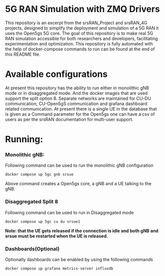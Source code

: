 # 5G RAN Simulation with ZMQ Drivers
This repository is an excerpt from the srsRAN_Project and srsRAN_4G projects, designed to simplify the deployment and simulation of a 5G RAN it uses the Open5gs 5G core. The goal of this repository is to make real 5G RAN simulation accessible for both researchers and developers, facilitating experimentation and optimization. This repository is fully automated with the help of docker-compose commands to run can be found at the end of this README file.

# Available configurations
At present this repository has the ability to run either in monolithic gNB mode or in disaggregated mode. And the docker images that are used support the split option 8. Separate networks are maintained for CU-DU communication, CU-Open5gS communication and grafana dashboard related communication. At present there is a single UE in the database that is given as a Command parameter for the Open5gs one can have a csv of users as per the srsRAN documentation for multi-user support.

# Running:

### Monolithic gNB:
Following command can be used to run the monolithic gNB configuration
```
docker compose up 5gc gnb srsue
```
Above command creates a Open5gs core, a gNB and a UE talking to the gNB.
### Disaggregated Split 8
Following command can be used to run in Disaggregated mode
```
docker compose up 5gc cu du srsue1
```
**Note: that the UE gets released if the connection is idle and both gNB and srsue must be restarted when the UE is released.**
### Dashboards(Optional)
Optionally dashboards can be enabled by using the following commands
```
docker compose up grafana metrics-server influxdb
```
